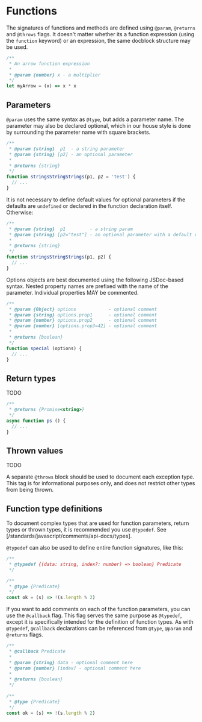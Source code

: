 # Functions

The signatures of functions and methods are defined using `@param`, `@returns` and `@throws` flags. It doesn't matter whether its a function expression (using the `function` keyword) or an expression, the same docblock structure may be used.

```js
/**
 * An arrow function expression
 * 
 * @param {number} x - a multiplier
 */
let myArrow = (x) => x * x
```

## Parameters

`@param` uses the same syntax as `@type`, but adds a parameter name. The parameter may also be declared optional, which in our house style is done by surrounding the parameter name with square brackets.

```js
/**
 * @param {string}  p1  - a string parameter
 * @param {string} [p2] - an optional parameter
 * 
 * @returns {string}
 */
function stringsStringStrings(p1, p2 = 'test') {
  // ...
}
```

It is not necessary to define default values for optional parameters if the defaults are `undefined` or declared in the function declaration itself. Otherwise:

```js
/**
 * @param {string}  p1         - a string param
 * @param {string} [p2="test"] - an optional parameter with a default value
 * 
 * @returns {string}
 */
function stringsStringStrings(p1, p2) {
  // ...
}
```

Options objects are best documented using the following JSDoc-based syntax. Nested property names are prefixed with the name of the parameter. Individual properties MAY be commented.

```js
/**
 * @param {Object} options            - optional comment
 * @param {string} options.prop1      - optional comment
 * @param {number} options.prop2      - optional comment
 * @param {number} [options.prop3=42] - optional comment
 * 
 * @returns {boolean}
 */
function special (options) {
  // ...
}
```

## Return types

TODO

```js
/**
 * @returns {Promise<string>}
 */
async function ps () {
  // ...
}
```

## Thrown values

TODO

A separate `@throws` block should be used to document each exception type. This tag is for informational purposes only, and does not restrict other types from being thrown.

## Function type definitions

To document complex types that are used for function parameters, return types or thrown types, it is recommended you use `@typedef`. See [/standards/javascript/comments/api-docs/types].

`@typedef` can also be used to define entire function signatures, like this:

```js
/** 
 * @typedef {(data: string, index?: number) => boolean} Predicate 
 */

/** 
 * @type {Predicate} 
 */
const ok = (s) => !(s.length % 2)
```

If you want to add comments on each of the function parameters, you can use the `@callback` flag. This flag serves the same purpose as `@typedef`, except it is specifically intended for the definition of function types. As with `@typedef`, `@callback` declarations can be referenced from `@type`, `@param` and `@returns` flags.

```js
/**
 * @callback Predicate
 * 
 * @param {string} data - optional comment here
 * @param {number} [index] - optional comment here
 * 
 * @returns {boolean}
 */
 
/** 
 * @type {Predicate} 
 */
const ok = (s) => !(s.length % 2)
```
